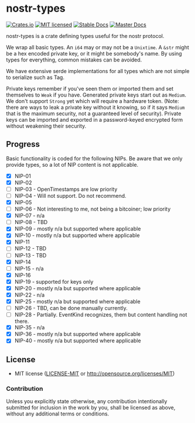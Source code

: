 # nostr-types

[![Crates.io][crates-badge]][crates-url]
[![MIT licensed][mit-badge]][mit-url]
[![Stable Docs][doc-badge]][doc-url]
[![Master Docs][doc2-badge]][doc2-url]

[crates-badge]: https://img.shields.io/crates/v/nostr-types.svg
[crates-url]: https://crates.io/crates/nostr-types
[doc-badge]: https://img.shields.io/badge/docs-stable-green.svg
[doc-url]: https://docs.rs/nostr-types
[doc2-badge]: https://img.shields.io/badge/docs-master-yellow.svg
[doc2-url]: https://mikedilger.com/docs/nostr-types/nostr_types/
[mit-badge]: https://img.shields.io/badge/license-MIT-blue.svg
[mit-url]: https://github.com/mikedilger/nostr-types/blob/master/LICENSE-MIT

nostr-types is a crate defining types useful for the nostr protocol.

We wrap all basic types. An `i64` may or may not be a `Unixtime`. A `&str` might
be a hex encoded private key, or it might be somebody's name. By using types for
everything, common mistakes can be avoided.

We have extensive serde implementations for all types which are not simple to serialize
such as Tag.

Private keys remember if you've seen them or imported them and set themselves to `Weak` if
you have. Generated private keys start out as `Medium`.  We don't support `Strong` yet
which will require a hardware token. (Note: there are ways to leak a private key without
it knowing, so if it says `Medium` that is the maximum security, not a guaranteed level
of security). Private keys can be imported and exported in a password-keyed encrypted form
without weakening their security.

## Progress

Basic functionality is coded for the following NIPs. Be aware that we only provide types,
so a lot of NIP content is not applicable.


- [x] NIP-01
- [x] NIP-02
- [ ] NIP-03 - OpenTimestamps are low priority
- [ ] NIP-04 - Will not support. Do not recommend.
- [x] NIP-05
- [ ] NIP-06 - Not interesting to me, not being a bitcoiner; low priority
- [x] NIP-07 - n/a
- [ ] NIP-08 - TBD
- [x] NIP-09 - mostly n/a but supported where applicable
- [x] NIP-10 - mostly n/a but supported where applicable
- [x] NIP-11
- [ ] NIP-12 - TBD
- [ ] NIP-13 - TBD
- [x] NIP-14
- [ ] NIP-15 - n/a
- [x] NIP-16
- [x] NIP-19 - supported for keys only
- [x] NIP-20 - mostly n/a but supported where applicable
- [x] NIP-22 - n/a
- [x] NIP-25 - mostly n/a but supported where applicable
- [ ] NIP-26 - TBD, can be done manually currently.
- [ ] NIP-28 - Partially. EventKind recognizes, them but content handling not there.
- [x] NIP-35 - n/a
- [x] NIP-36 - mostly n/a but supported where applicable
- [x] NIP-40 - mostly n/a but supported where applicable

## License

 * MIT license ([LICENSE-MIT](LICENSE-MIT) or http://opensource.org/licenses/MIT)

### Contribution

Unless you explicitly state otherwise, any contribution intentionally submitted
for inclusion in the work by you, shall be licensed as above, without any additional
terms or conditions.
